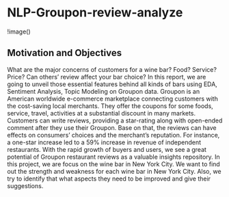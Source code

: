 # NLP-Groupon-review-analyze

!image()

## Motivation and Objectives
What are the major concerns of customers for a wine bar? Food? Service? Price? Can others’ review affect your bar choice? In this report, we are going to unveil those essential features behind all kinds of bars using EDA, Sentiment Analysis, Topic Modeling on Groupon data. Groupon is an American worldwide e-commerce marketplace connecting customers with the cost-saving local merchants. They offer the coupons for some foods, service, travel, activities at a substantial discount in many markets. Customers can write reviews, providing a star-rating along with open-ended comment after they use their Groupon. Base on that, the reviews can have effects on consumers’ choices and the merchant’s reputation. For instance, a one-star increase led to a 59% increase in revenue of independent restaurants. With the rapid growth of buyers and users, we see a great potential of Groupon restaurant reviews as a valuable insights repository. In this project, we are focus on the wine bar in New York City. We want to find out the strength and weakness for each wine bar in New York City. Also, we try to identify that what aspects they need to be improved and give their suggestions.

